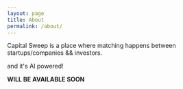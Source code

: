 ```yaml
---
layout: page
title: About
permalink: /about/
---
```


Capital Sweep is a place where matching happens between startups/companies && investors.

and it's AI powered!


**WILL BE AVAILABLE SOON**


[doct0rX]: https://github.com/doct0rX
